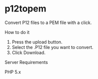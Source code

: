 p12topem
========

Convert P12 files to a PEM file with a click.

How to do it

1. Press the upload button.
2. Select the .P12 file you want to convert.
3. Click Download.

Server Requirements

PHP 5.x
